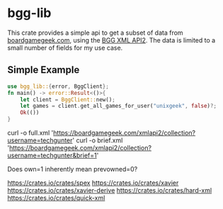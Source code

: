 # bgg-lib
This crate provides a simple api to get a subset of data from [boardgamegeek.com](https://boardgamegeek.com),
using the [BGG XML API2](https://boardgamegeek.com/wiki/page/BGG_XML_API2).
The data is limited to a small number of fields for my use case.

## Simple Example
```rust
use bgg_lib::{error, BggClient};
fn main() -> error::Result<()>{
    let client = BggClient::new();
    let games = client.get_all_games_for_user("unixgeek", false)?;
    Ok(())
}
```


curl -o full.xml 'https://boardgamegeek.com/xmlapi2/collection?username=techgunter'
curl -o brief.xml 'https://boardgamegeek.com/xmlapi2/collection?username=techgunter&brief=1'

Does own=1 inherently mean prevowned=0?


https://crates.io/crates/spex
https://crates.io/crates/xavier
https://crates.io/crates/xavier-derive
https://crates.io/crates/hard-xml
https://crates.io/crates/quick-xml

